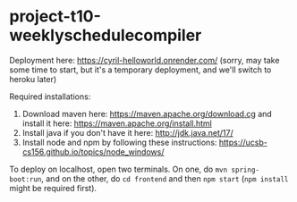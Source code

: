 # project-t10-weeklyschedulecompiler

Deployment here: https://cyril-helloworld.onrender.com/ (sorry, may take some time to start, but it's a temporary deployment, and we'll switch to heroku later)

Required installations:

1. Download maven here: https://maven.apache.org/download.cg and install it here: https://maven.apache.org/install.html
2. Install java if you don't have it here: http://jdk.java.net/17/
3. Install node and npm by following these instructions: https://ucsb-cs156.github.io/topics/node_windows/

To deploy on localhost, open two terminals. On one, do `mvn spring-boot:run`, and on the other, do `cd frontend` and then `npm start` (`npm install` might be required first).
